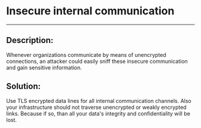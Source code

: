 # Insecure internal communication
-------

## Description:

Whenever organizations communicate by means of unencrypted connections, an attacker
could easily sniff these insecure communication and gain sensitive information.


## Solution:

Use TLS encrypted data lines for all internal communication channels.
Also your infrastructure should not traverse unencrypted or weakly encrypted links. Because
if so, than all your data's integrity and confidentiality will be lost.
